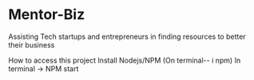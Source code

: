 # Mentor-Biz
Assisting Tech startups and entrepreneurs in finding resources to better their business

How to access this project
Install Nodejs/NPM (On terminal-- i npm)
In terminal -> NPM start 
